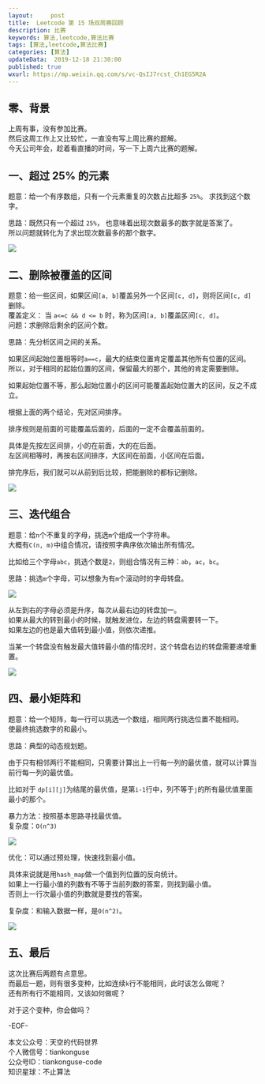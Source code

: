 ```yaml
---   
layout:     post  
title:  Leetcode 第 15 场双周赛回顾 
description: 比赛  
keywords: 算法,leetcode,算法比赛  
tags: [算法,leetcode,算法比赛]    
categories: [算法]  
updateData:  2019-12-18 21:30:00  
published: true  
wxurl: https://mp.weixin.qq.com/s/vc-QsIJ7rcst_Ch1EG5R2A  
---  
```



## 零、背景  


上周有事，没有参加比赛。  
然后这周工作上又比较忙，一直没有写上周比赛的题解。  
今天公司年会，趁着看直播的时间，写一下上周六比赛的题解。  


## 一、超过 25% 的元素  

题意：给一个有序数组，只有一个元素重复的次数占比超多 `25%`。 求找到这个数字。  


思路：既然只有一个超过 `25%`， 也意味着出现次数最多的数字就是答案了。  
所以问题就转化为了求出现次数最多的那个数字。  


![](https://res2019.tiankonguse.com/images/2019/12/18/001.png)  


## 二、删除被覆盖的区间  


题意：给一些区间，如果区间`[a, b]`覆盖另外一个区间`[c, d]`，则将区间`[c, d]`删除。  
覆盖定义： 当 `a<=c && d <= b` 时，称为区间`[a, b]`覆盖区间`[c, d]`。  
问题：求删除后剩余的区间个数。  


思路：先分析区间之间的关系。  


如果区间起始位置相等时`a==c`，最大的结束位置肯定覆盖其他所有位置的区间。  
所以，对于相同的起始位置的区间，保留最大的那个，其他的肯定需要删除。  


如果起始位置不等，那么起始位置小的区间可能覆盖起始位置大的区间，反之不成立。  


根据上面的两个结论，先对区间排序。   


排序规则是前面的可能覆盖后面的，后面的一定不会覆盖前面的。  


具体是先按左区间排，小的在前面，大的在后面。  
左区间相等时，再按右区间排序，大区间在前面，小区间在后面。  


排完序后，我们就可以从前到后比较，把能删除的都标记删除。  


![](https://res2019.tiankonguse.com/images/2019/12/18/002.png)  


## 三、迭代组合  


题意：给`n`个不重复的字母，挑选`m`个组成一个字符串。  
大概有`C(n, m)`中组合情况，请按照字典序依次输出所有情况。  


比如给三个字母`abc`，挑选个数是`2`，则组合情况有三种：`ab`，`ac`，`bc`。  


思路：挑选`m`个字母，可以想象为有`m`个滚动时的字母转盘。  


![](https://res2019.tiankonguse.com/images/2019/12/18/003.png)  


从左到右的字母必须是升序，每次从最右边的转盘加一。  
如果从最大的转到最小的时候，就触发进位，左边的转盘需要转一下。  
如果左边的也是最大值转到最小值，则依次递推。  


当某一个转盘没有触发最大值转最小值的情况时，这个转盘右边的转盘需要递增重置。  


![](https://res2019.tiankonguse.com/images/2019/12/18/004.png)  


## 四、最小矩阵和  


题意：给一个矩阵，每一行可以挑选一个数组，相同两行挑选位置不能相同。  
使最终挑选数字的和最小。  


思路：典型的动态规划题。  


由于只有相邻两行不能相同，只需要计算出上一行每一列的最优值，就可以计算当前行每一列的最优值。  


比如对于 `dp[i][j]`为结尾的最优值，是第`i-1`行中，列不等于`j`的所有最优值里面最小的那个。  


暴力方法：按照基本思路寻找最优值。  
复杂度：`O(n^3)`  


![](https://res2019.tiankonguse.com/images/2019/12/18/005.png)  


优化：可以通过预处理，快速找到最小值。  


具体来说就是用`hash_map`做一个值到列位置的反向统计。  
如果上一行最小值的列数有不等于当前列数的答案，则找到最小值。  
否则上一行次最小值的列数就是要找的答案。  


复杂度：和输入数据一样，是`O(n^2)`。  


![](https://res2019.tiankonguse.com/images/2019/12/18/006.png)  


## 五、最后  


这次比赛后两题有点意思。  
而最后一题，则有很多变种，比如连续`k`行不能相同，此时该怎么做呢？  
还有所有行不能相同，又该如何做呢？  


对于这个变种，你会做吗？  


-EOF-  


本文公众号：天空的代码世界  
个人微信号：tiankonguse  
公众号ID：tiankonguse-code  
知识星球：不止算法  

